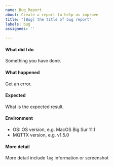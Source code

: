 ```yaml
---
name: Bug_Report
about: Create a report to help us improve
title: "[Bug] the title of bug report"
labels: bug
assignees: ''

---
```


#### What did I do

Something you have done.

#### What happened

Get an error.

#### Expected

What is the expected result.

#### Environment

- OS: OS version, e.g. MacOS Big Sur 11.1
- MQTTX version, e.g. v1.5.0

#### More detail

More detail include `log` information or screenshot
